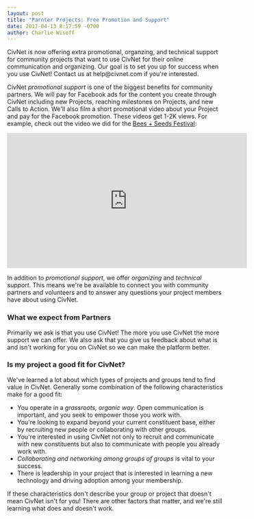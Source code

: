 ```yaml
---
layout: post
title: "Parnter Projects: Free Promotion and Support"
date: 2017-04-13 8:17:59 -0700
author: Charlie Wisoff
---
```


<p>CivNet is now offering extra promotional, organzing, and technical support for community projects that want to use CivNet for their online communication and organizing. Our goal is to set you up for success when you use CivNet! Contact us at help@civnet.com if you're interested.</p>

<p>CivNet <i>promotional support</i> is one of the biggest benefits for community partners. We will pay for Facebook ads for the content you create through CivNet including new Projects, reaching milestones on Projects, and new Calls to Action. We'll also film a short promotional video about your Project and pay for the Facebook promotion. These videos get 1-2K views. For example, check out the video we did for the <a href="https://beta.civnet.com/projects/179">Bees + Seeds Festival</a>:</p>

<iframe src="https://www.facebook.com/plugins/video.php?href=https%3A%2F%2Fwww.facebook.com%2FCivNetCo%2Fvideos%2F1664436926904573%2F&show_text=0&width=560" width="560" height="315" style="border:none;overflow:hidden" scrolling="no" frameborder="0" allowTransparency="true" allowFullScreen="true"></iframe>

<p>In addition to <i>promotional support</i>, we offer <i>organizing</i> and <i>technical support</i>. This means we're be available to connect you with community partners and volunteers and to answer any questions your project members have about using CivNet.</p>

<h3 class="blog_header_new_section">What we expect from Partners</h3>
<p>Primarily we ask is that you use CivNet! The more you use CivNet the more support we can offer. We also ask that you give us feedback about what is and isn't working for you on CivNet so we can make the platform better.</p>

<h3 class="blog_header_new_section">Is my project a good fit for CivNet?</h3>
<p>We've learned a lot about which types of projects and groups tend to find value in CivNet. Generally some combination of the following characteristics make for a good fit:
	<ul>
		<li>You operate in a <i>grassroots, organic way</i>. Open communication is important, and you seek to empower those you work with.</li>
		<li>You're looking to expand beyond your current constituent base, either by recruiting new people or collaborating with other groups.</li>
		<li>You're interested in using CivNet not only to recruit and communicate with new constituents but also to communicate with people you already work with.</li>
		<li><i>Collaborating and networking among groups of groups</i> is vital to your success.</li>
		<li>There is leadership in your project that is interested in learning a new technology and driving adoption among your membership.</li>
	</ul>
If these characteristics don't describe your group or project that doesn't mean CivNet isn't for you! There are other factors that matter, and we're still learning what does and doesn't work.</p>
